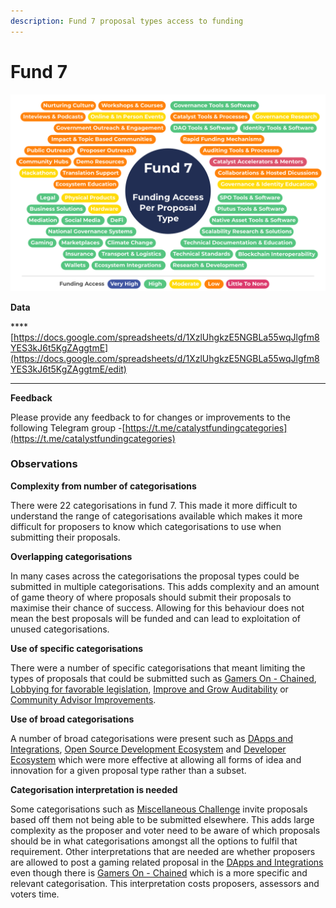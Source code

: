 ```yaml
---
description: Fund 7 proposal types access to funding
---
```


# Fund 7

![Fund 7 - Proposal type funding access](../../.gitbook/assets/fund-7-funding-access.png)

**Data**

****[https://docs.google.com/spreadsheets/d/1XzlUhgkzE5NGBLa55wqJlgfm8YES3kJ6t5KgZAggtmE](https://docs.google.com/spreadsheets/d/1XzlUhgkzE5NGBLa55wqJlgfm8YES3kJ6t5KgZAggtmE/edit)

****

**Feedback**

Please provide any feedback to for changes or improvements to the following Telegram group -[https://t.me/catalystfundingcategories](https://t.me/catalystfundingcategories)



### Observations



**Complexity from number of categorisations**

There were 22 categorisations in fund 7. This made it more difficult to understand the range of categorisations available which makes it more difficult for proposers to know which categorisations to use when submitting their proposals.



**Overlapping categorisations**

In many cases across the categorisations the proposal types could be submitted in multiple categorisations. This adds complexity and an amount of game theory of where proposals should submit their proposals to maximise their chance of success. Allowing for this behaviour does not mean the best proposals will be funded and can lead to exploitation of unused categorisations.



**Use of specific categorisations**

There were a number of specific categorisations that meant limiting the types of proposals that could be submitted such as [Gamers On - Chained](https://app.ideascale.com/t/UM5UZBqeS), [Lobbying for favorable legislation](https://app.ideascale.com/t/UM5UZBqac), [Improve and Grow Auditability](https://app.ideascale.com/t/UM5UZBrDj) or [Community Advisor Improvements](https://app.ideascale.com/t/UM5UZBrSi).



**Use of broad categorisations**

A number of broad categorisations were present such as [DApps and Integrations](https://app.ideascale.com/t/UM5UZBrBL), [Open Source Development Ecosystem](https://app.ideascale.com/t/UM5UZBqsx) and [Developer Ecosystem](https://app.ideascale.com/t/UM5UZBraj) which were more effective at allowing all forms of idea and innovation for a given proposal type rather than a subset.



**Categorisation interpretation is needed**

Some categorisations such as [Miscellaneous Challenge](https://app.ideascale.com/t/UM5UZBqeP) invite proposals based off them not being able to be submitted elsewhere. This adds large complexity as the proposer and voter need to be aware of which proposals should be in what categorisations amongst all the options to fulfil that requirement. Other interpretations that are needed are whether proposers are allowed to post a gaming related proposal in the [DApps and Integrations](https://app.ideascale.com/t/UM5UZBrBL) even though there is [Gamers On - Chained](https://app.ideascale.com/t/UM5UZBqeS) which is a more specific and relevant categorisation. This interpretation costs proposers, assessors and voters time.

